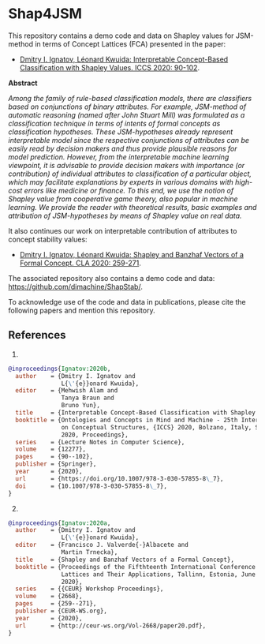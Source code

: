 # Shap4JSM

This repository contains a demo code and data on Shapley values for JSM-method in terms of Concept Lattices (FCA) presented in the paper:

* [Dmitry I. Ignatov, Léonard Kwuida: Interpretable Concept-Based Classification with Shapley Values. ICCS 2020: 90-102](https://doi.org/10.1007/978-3-030-57855-8_7).

**Abstract**

*Among the family of rule-based classification models, there are classifiers based on conjunctions of binary attributes. For example, JSM-method of automatic reasoning (named after John Stuart Mill) was formulated as a classification technique in terms of intents of formal concepts as classification hypotheses. These JSM-hypotheses already represent interpretable model since the respective conjunctions of attributes can be easily read by decision makers and thus provide plausible reasons for model prediction. However, from the interpretable machine learning viewpoint, it is advisable to provide decision makers with importance (or contribution) of individual attributes to classification of a particular object, which may facilitate explanations by experts in various domains with high-cost errors like medicine or finance. To this end, we use the notion of Shapley value from cooperative game theory, also popular in machine learning. We provide the reader with theoretical results, basic examples and attribution of JSM-hypotheses by means of Shapley value on real data.*


It also continues our work on interpretable contribution of attributes to concept stability values:

* [Dmitry I. Ignatov, Léonard Kwuida: Shapley and Banzhaf Vectors of a Formal Concept. CLA 2020: 259-271](http://ceur-ws.org/Vol-2668/paper20.pdf).

The associated repository also contains a demo code and data: https://github.com/dimachine/ShapStab/.

To acknowledge use of the code and data in publications, please cite the following papers and mention this repository.

## References

1. 
```bibtex
@inproceedings{Ignatov:2020b,
  author    = {Dmitry I. Ignatov and
               L{\'{e}}onard Kwuida},
  editor    = {Mehwish Alam and
               Tanya Braun and
               Bruno Yun},
  title     = {Interpretable Concept-Based Classification with Shapley Values},
  booktitle = {Ontologies and Concepts in Mind and Machine - 25th International Conference
               on Conceptual Structures, {ICCS} 2020, Bolzano, Italy, September 18-20,
               2020, Proceedings},
  series    = {Lecture Notes in Computer Science},
  volume    = {12277},
  pages     = {90--102},
  publisher = {Springer},
  year      = {2020},
  url       = {https://doi.org/10.1007/978-3-030-57855-8\_7},
  doi       = {10.1007/978-3-030-57855-8\_7},
}
```

2. 
```bibtex
@inproceedings{Ignatov:2020a,
  author    = {Dmitry I. Ignatov and
               L{\'{e}}onard Kwuida},
  editor    = {Francisco J. Valverde{-}Albacete and
               Martin Trnecka},
  title     = {Shapley and Banzhaf Vectors of a Formal Concept},
  booktitle = {Proceedings of the Fifthteenth International Conference on Concept
               Lattices and Their Applications, Tallinn, Estonia, June 29-July 1,
               2020},
  series    = {{CEUR} Workshop Proceedings},
  volume    = {2668},
  pages     = {259--271},
  publisher = {CEUR-WS.org},
  year      = {2020},
  url       = {http://ceur-ws.org/Vol-2668/paper20.pdf},
}
```



